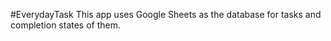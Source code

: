 #EverydayTask
This app uses Google Sheets as the database for tasks and completion states of them.

